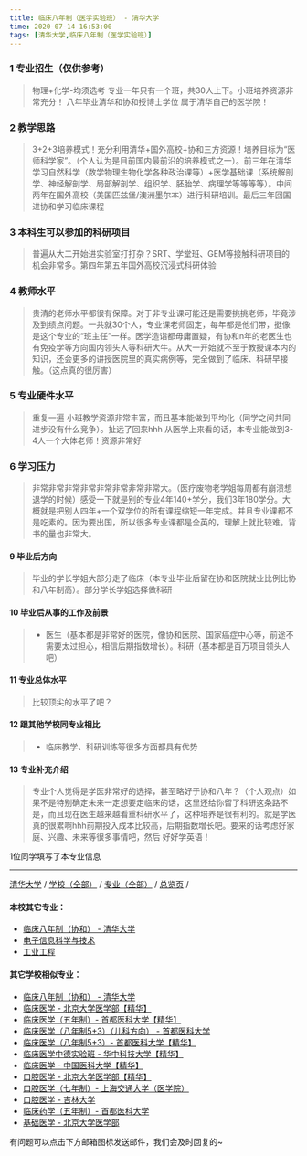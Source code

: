 ```yaml
---
title: 临床八年制（医学实验班） - 清华大学
time: 2020-07-14 16:53:00
tags: [清华大学,临床八年制（医学实验班）]
---
```

### 1 专业招生（仅供参考）  
> 物理+化学-均须选考
> 专业一年只有一个班，共30人上下。小班培养资源非常充分！
> 八年毕业清华和协和授博士学位
> 属于清华自己的医学院！

### 2 教学思路
> 3+2+3培养模式！充分利用清华+国外高校+协和三方资源！培养目标为“医师科学家”。（个人认为是目前国内最前沿的培养模式之一）。前三年在清华学习自然科学（数学物理生物化学各种政治课等）+医学基础课（系统解剖学、神经解剖学、局部解剖学、组织学、胚胎学、病理学等等等等）。中间两年在国外高校（美国匹兹堡/澳洲墨尔本）进行科研培训。最后三年回国进协和学习临床课程

### 3 本科生可以参加的科研项目
>  普遍从大二开始进实验室打打杂？SRT、学堂班、GEM等接触科研项目的机会非常多。第四年第五年国外高校沉浸式科研体验

### 4 教师水平
> 贵清的老师水平都很有保障。对于非专业课可能还是需要挑挑老师，毕竟涉及到绩点问题。一共就30个人，专业课老师固定，每年都是他们带，挺像是这个专业的“班主任”一样。医学造诣都毋庸置疑，有协和n年的老医生也有免疫学等方向国内领头人等科研大牛。从大一开始就不至于教授课本内的知识，还会更多的讲授医院里的真实病例等，完全做到了临床、科研早接触。（这点真的很厉害）


### 5 专业硬件水平
> 重复一遍 小班教学资源非常丰富，而且基本能做到平均化（同学之间共同进步没有什么竞争）。扯远了回来hhh 从医学上来看的话，本专业能做到3-4人一个大体老师！资源非常好


### 6 学习压力
> 非常非常非常非常非常非常非常非常大。（医疗废物老学姐每周都有崩溃想退学的时候）感受一下就是别的专业4年140+学分，我们3年180学分。大概就是把别人四年+一个双学位的所有课程缩短一年完成。并且专业课都不是吃素的。因为要出国，所以很多专业课都是全英的，理解上就比较难。背书的量也非常大。


#### 9 毕业后方向
> 毕业的学长学姐大部分走了临床（本专业毕业后留在协和医院就业比例比协和八年制高）。部分学长学姐选择做科研


#### 10 毕业后从事的工作及前景
> - 医生（基本都是非常好的医院，像协和医院、国家癌症中心等，前途不需要太过担心，相信后期指数增长）。科研（基本都是百万项目领头人吧）


#### 11 专业总体水平
> 比较顶尖的水平了吧？

#### 12 跟其他学校同专业相比
> - 临床教学、科研训练等很多方面都具有优势

#### 13 专业补充介绍
> 专业个人觉得是学医非常好的选择，甚至略好于协和八年？（个人观点）如果不是特别确定未来一定想要走临床的话，这里还给你留了科研这条路不是，而且现在医生越来越看重科研水平了，这种培养是很有利的。就是学医真的很累啊hhh前期投入成本比较高，后期指数增长吧。要来的话考虑好家庭、兴趣、未来等很多事情吧，然后 好好学英语！

1位同学填写了本专业信息
***
[清华大学](https://univgo.github.io/2020/07/08/清华大学) / [学校（全部）](https://univgo.github.io/2020/07/09/学校汇总页)  / [专业（全部）](https://univgo.github.io/2020/07/09/专业汇总页) / [总览页](https://univgo.github.io/2020/07/09/总览) / 

#### 本校其它专业：
- [临床八年制（协和） - 清华大学](https://univgo.github.io/2020/07/14/临床八年制（协和）-%20清华大学)
- [电子信息科学与技术](https://univgo.github.io/2020/07/08/电子信息科学与技术%20-%20清华大学)
- [工业工程](https://univgo.github.io/2020/07/08/工业工程%20-%20清华大学)

#### 其它学校相似专业：
- [临床八年制（协和） - 清华大学](https://univgo.github.io/2020/07/14/临床八年制（协和）-%20清华大学)
- [临床医学 - 北京大学医学部【精华】](https://univgo.github.io/2020/07/08/临床医学%20-%20北京大学医学部)
- [临床医学（五年制）- 首都医科大学【精华】](https://univgo.github.io/2020/07/08/临床医学（五年制）%20-%20首都医科大学)
- [临床医学（八年制5+3）（儿科方向） - 首都医科大学](https://univgo.github.io/2020/07/08/5+3临床医学（儿科方向）%20-%20首都医科大学)
- [临床医学（八年制5+3）- 首都医科大学【精华】](https://univgo.github.io/2020/07/08/临床医学（八年制5+3）%20-%20首都医科大学)
- [临床医学中德实验班 - 华中科技大学【精华】](https://univgo.github.io/2020/07/08/临床医学中德实验班（六年制）-%20华中科技大学)
- [临床医学 - 中国医科大学【精华】](https://univgo.github.io/2020/07/08/临床医学%20-%20中国医科大学)
- [口腔医学 - 北京大学医学部【精华】](https://univgo.github.io/2020/07/08/口腔医学%20-%20北京大学医学部)
- [口腔医学（七年制）- 上海交通大学（医学院）](https://univgo.github.io/2020/07/08/口腔医学七年制%20-%20上海交通大学（医学院）)
- [口腔医学 - 吉林大学](https://univgo.github.io/2020/07/08/口腔医学%20-%20吉林大学)
- [临床药学（五年制）- 首都医科大学](https://univgo.github.io/2020/07/08/临床药学（五年制）-%20首都医科大学)
- [基础医学 - 北京大学医学部](https://univgo.github.io/2020/07/08/基础医学%20-%20北京大学医学部)

有问题可以点击下方邮箱图标发送邮件，我们会及时回复的~
